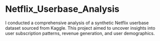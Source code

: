 # Netflix_Userbase_Analysis
I conducted a comprehensive analysis of a synthetic Netflix userbase dataset sourced from Kaggle. This project aimed to uncover insights into user subscription patterns, revenue generation, and user demographics. 
